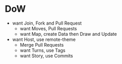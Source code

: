 ---
---

# DoW

- want Join, Fork and Pull Request
  - want Moves, Pull Requests
  - want Map, create Data then Draw and Update
- want Host, use remote-theme
  - Merge Pull Requests
  - want Turns, use Tags
  - want Story, use Commits